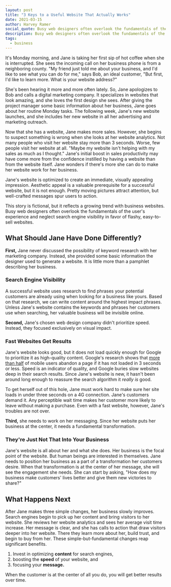 ```yaml
---
layout: post
title: "3 Keys to a Useful Website That Actually Works"
date: 2021-03-15
author: Harvey Ramer
social_quote: Busy web designers often overlook the fundamentals of the user's experience and neglect search engine visibility in favor of flashy, easy-to-sell websites.
description: Busy web designers often overlook the fundamentals of the user's experience and neglect search engine visibility in favor of flashy, easy-to-sell websites.
tags:
  - business
---
```


It's Monday morning, and Jane is taking her first sip of hot coffee when she is interrupted. She sees the incoming call on her business phone is from a neighboring county. "My friend just told me about your business, and I'd like to see what you can do for me," says Bob, an ideal customer, "But first, I'd like to learn more. What is your website address?"

She's been hearing it more and more often lately. So, Jane apologizes to Bob and calls a digital marketing company. It specializes in websites that look amazing, and she loves the first design she sees. After giving the project manager some basic information about her business, Jane goes about her routine Monday tasks. The following week, Jane's new website launches, and she includes her new website in all her advertising and marketing outreach.

Now that she has a website, Jane makes more sales. However, she begins to suspect something is wrong when she looks at her website analytics. Not many people who visit her website stay more than 3 seconds. Worse, few people visit her website at all. "Maybe my website isn't helping with my sales as much as I thought." Jane's initial boost in sales productivity may have come more from the confidence instilled by having a website than from the website itself. Jane wonders if there's more she can do to make her website work for her business.

Jane's website is optimized to create an immediate, visually appealing impression. Aesthetic appeal is a valuable prerequisite for a successful website, but it is not enough. Pretty moving pictures attract attention, but well-crafted messages spur users to action.

This story is fictional, but it reflects a growing trend with business websites. Busy web designers often overlook the fundamentals of the user's experience and neglect search engine visibility in favor of flashy, easy-to-sell websites.

## What Should Jane Have Done Differently?

**First,** Jane never discussed the possibility of keyword research with her marketing company. Instead, she provided some basic information the designer used to generate a website. It is little more than a pamphlet describing her business.

### Search Engine Visibility

A successful website uses research to find phrases your potential customers are already using when looking for a business like yours. Based on that research, we can write content around the highest impact phrases. Unless Jane's website contains the keywords and phrases her customers use when searching, her valuable business will be invisible online.

**Second,** Jane's chosen web design company didn't prioritize speed. Instead, they focused exclusively on visual impact.

### Fast Websites Get Results

Jane's website looks good, but it does not load quickly enough for Google to prioritize it as high-quality content. Google's research shows that [more than half](https://developers.google.com/web/updates/2018/07/search-ads-speed) of mobile users abandon a page if it has not loaded in 3 seconds or less. Speed is an indicator of quality, and Google buries slow websites deep in their search results. Since Jane's website is new, it hasn't been around long enough to reassure the search algorithm it _really is_ good.

To get herself out of this hole, Jane must work hard to make sure her site loads in under three seconds on a 4G connection. Jane's customers demand it. Any perceptible wait time makes her customer more likely to leave without making a purchase. Even with a fast website, however, Jane's troubles are not over.

**Third,** she needs to work on her messaging. Since her website puts her business at the center, it needs a fundamental transformation.

### They're Just Not That Into Your Business

Jane's website is all about her and what she does. Her business is the focal point of the website. But human beings are interested in themselves. Jane needs to position her business as a part of a transformation her customers desire. When that transformation is at the center of her message, she will see the engagement she needs. She can start by asking, "How does my business make customers' lives better and give them new victories to share?"

## What Happens Next

After Jane makes three simple changes, her business slowly improves. Search engines begin to pick up her content and bring visitors to her website. She reviews her website analytics and sees her average visit time increase. Her message is clear, and she has calls to action that draw visitors deeper into her website. There they learn more about her, build trust, and begin to buy from her. These simple-but-fundamental changes reap significant benefits.

1. Invest in optimizing **content** for search engines,
2. boosting the **speed** of your website, and
3. focusing your **message.**

When the customer is at the center of all you do, you will get better results over time.
